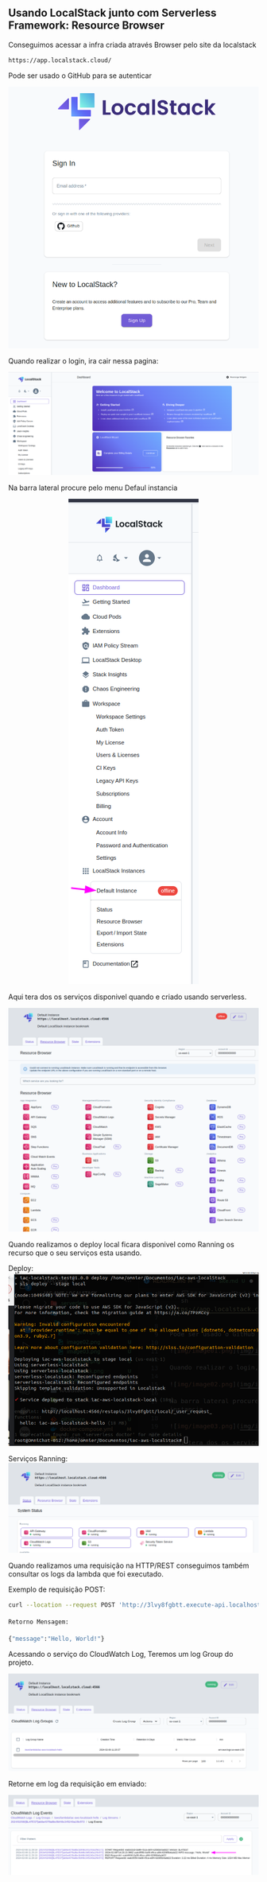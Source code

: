## Usando LocalStack junto com Serverless Framework: Resource Browser

Conseguimos acessar a infra criada através  Browser pelo site da localstack

```sh
https://app.localstack.cloud/
```

Pode ser usado o GitHub para se autenticar

![img/image01.png](img/image01.png)

Quando realizar o login, ira cair nessa pagina:

![img/image02.png](img/image02.png)

Na barra lateral procure pelo menu Defaul instancia
<p align="center">
  <img src="img/image03.png" alt="Descrição da imagem">
</p>

Aqui tera dos os serviços disponivel quando e criado usando serverless.

![img/image04.png](img/image04.png)

Quando realizamos o deploy local ficara disponivel como Ranning os recurso que o seu serviços esta usando.

Deploy:
![img/image05.png](img/image05.png)

Serviços Ranning:
![img/image06.png](img/image06.png)

Quando realizamos uma requisição na HTTP/REST  conseguimos também consultar os logs da lambda que foi executado.

Exemplo de requisição POST:
```sh
curl --location --request POST 'http://3lvy8fgbtt.execute-api.localhost.localstack.cloud:4566/local/hello' --header 'Content-Type: application/json' --data-raw ''

Retorno Mensagem:

{"message":"Hello, World!"}
```

Acessando o serviço do CloudWatch Log, Teremos um log Group do projeto.

![img/image07.png](img/image07.png)

Retorne em log da requisição em enviado:

![img/image08.png](img/image08.png)